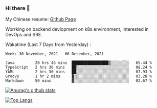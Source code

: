 ### Hi there 👋

My Chinese resume: [Github Page](https://spencercjh.github.io/resume/)

Worrking on backend devlopment on k8s environment, interested in DevOps and SRE.

Wakatime (Last 7 Days from Yesterday) :

<!--START_SECTION:waka-->
```text
Week: 30 November, 2021 - 06 December, 2021

Java         20 hrs 46 mins  ████████████████▒░░░░░░░░   65.44 % 
TypeScript   2 hrs 36 mins   ██░░░░░░░░░░░░░░░░░░░░░░░   08.24 % 
YAML         2 hrs 30 mins   ██░░░░░░░░░░░░░░░░░░░░░░░   07.93 % 
Groovy       1 hr 2 mins     ▓░░░░░░░░░░░░░░░░░░░░░░░░   03.28 % 
Markdown     50 mins         ▓░░░░░░░░░░░░░░░░░░░░░░░░   02.67 % 
```
<!--END_SECTION:waka-->

[![Anurag's github stats](https://github-readme-stats.vercel.app/api?username=spencercjh&theme=tokyonight&show_icons=true)](https://github.com/anuraghazra/github-readme-stats)

[![Top Langs](https://github-readme-stats.vercel.app/api/top-langs/?username=spencercjh&layout=compact&theme=tokyonight)](https://github.com/anuraghazra/github-readme-stats)
